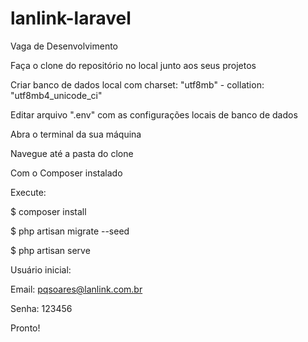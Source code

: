 # lanlink-laravel
Vaga de Desenvolvimento

Faça o clone do repositório no local junto aos seus projetos

Criar banco de dados local com charset: "utf8mb" - collation: "utf8mb4_unicode_ci"

Editar arquivo ".env" com as configurações locais de banco de dados

Abra o terminal da sua máquina

Navegue até a pasta do clone

Com o Composer instalado

Execute:

$ composer install

$ php artisan migrate --seed

$ php artisan serve


Usuário inicial:

Email: pqsoares@lanlink.com.br

Senha: 123456


Pronto!
